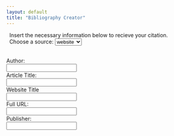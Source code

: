 ```yaml
---
layout: default
title: "Bibliography Creator"
---
```

&nbsp; Insert the necessary information below to recieve your citation.
<label for="type"><br>&nbsp; Choose a source:</label>
  <select name="type" id="type">
    <option value="website">website</option>
    <option value="book">book</option>
    <option value="youtube">youtube</option>
    <option value="twitter">twitter</option>
  </select>
  <br><br>
  <div id="websiteInfo">
    <form>
      <label for="websiteAuthor">Author:</label><br>
      <input type="text" id="websiteAuthor" name="websiteAuthor"><br>
      <label for="websiteTitle">Article Title:</label><br>
      <input type="text" id="websiteTitle" name="websiteTitle"><br>
      <label for="websiteName">Website Title</label><br>
      <input type="text" id="websiteName" name="websiteName"><br>
      <label for="websiteURL">Full URL:</label><br>
      <input type="text" id="websiteURL" name="websiteURL"><br>
      <label for="websitePublisher">Publisher:</label><br>
      <input type="text" id="websitePublisher" name="websitePublisher"><br>
    </form>
  </div>
  
  
  
  <script>
  $('#type').on('change',function(){
    if($(this).val()==="website"){
  </script>
